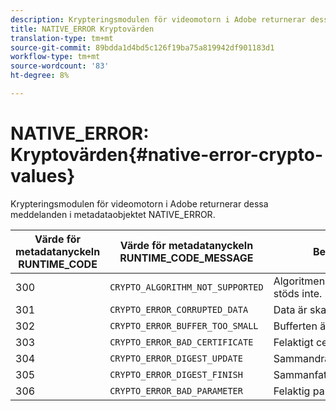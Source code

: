 ```yaml
---
description: Krypteringsmodulen för videomotorn i Adobe returnerar dessa meddelanden i metadataobjektet NATIVE_ERROR.
title: NATIVE_ERROR Kryptovärden
translation-type: tm+mt
source-git-commit: 89bdda1d4bd5c126f19ba75a819942df901183d1
workflow-type: tm+mt
source-wordcount: '83'
ht-degree: 8%

---
```



# NATIVE_ERROR: Kryptovärden{#native-error-crypto-values}

Krypteringsmodulen för videomotorn i Adobe returnerar dessa meddelanden i metadataobjektet NATIVE_ERROR.

| Värde för metadatanyckeln RUNTIME_CODE | Värde för metadatanyckeln RUNTIME_CODE_MESSAGE | Betydelse |
|---|---|---|
| 300 | `CRYPTO_ALGORITHM_NOT_SUPPORTED` | Algoritmen som används stöds inte. |
| 301 | `CRYPTO_ERROR_CORRUPTED_DATA` | Data är skadade. |
| 302 | `CRYPTO_ERROR_BUFFER_TOO_SMALL` | Bufferten är för liten. |
| 303 | `CRYPTO_ERROR_BAD_CERTIFICATE` | Felaktigt certifikat. |
| 304 | `CRYPTO_ERROR_DIGEST_UPDATE` | Sammandragsuppdatering. |
| 305 | `CRYPTO_ERROR_DIGEST_FINISH` | Sammanfattning. |
| 306 | `CRYPTO_ERROR_BAD_PARAMETER` | Felaktig parameter. |

